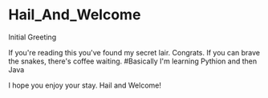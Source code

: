 # Hail_And_Welcome
Initial Greeting

If you're reading this you've found my secret lair. Congrats.
If you can brave the snakes, there's coffee waiting. 
#Basically I'm learning Pythion and then Java

I hope you enjoy your stay. Hail and Welcome!
